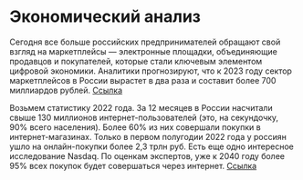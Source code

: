 # Экономический анализ

Сегодня все больше российских предпринимателей обращают свой взгляд на маркетплейсы — электронные площадки, объединяющие продавцов и покупателей, которые стали ключевым элементом цифровой экономики. Аналитики прогнозируют, что к 2023 году сектор маркетплейсов в России вырастет в два раза и составит более 700 миллиардов рублей.
[Ссылка](https://yasoldat.ru/novyy-marketpleys-v-rossii-2023)

Возьмем статистику 2022 года. За 12 месяцев в России насчитали свыше 130 миллионов интернет-пользователей (это, на секундочку, 90% всего населения). Более 60% из них совершали покупки в интернет-магазинах. Только в первом полугодии 2022 года у россиян ушло на онлайн-покупки более 2,3 трлн руб. 
Есть еще одно интересное исследование Nasdaq. По оценкам экспертов, уже к 2040 году более 95% всех покупок будет совершаться через интернет. 
[Ссылка](https://vc.ru/u/1505656-utred/625631-internet-magazin-v-2023-godu-est-li-smysl-otkryvat/)
